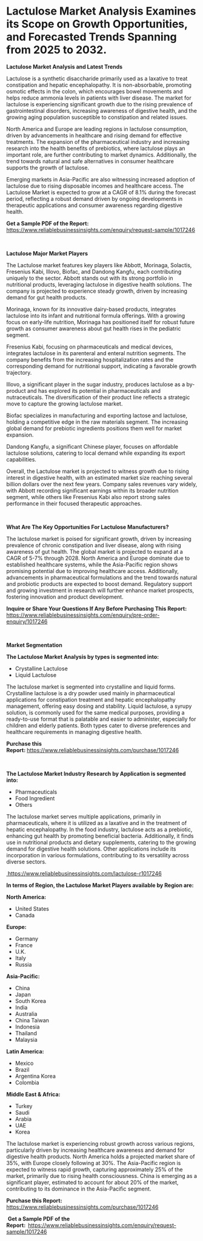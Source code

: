 <p><h1>Lactulose Market Analysis Examines its Scope on Growth Opportunities, and Forecasted Trends Spanning from 2025 to 2032.</h1></p><p><strong>Lactulose Market Analysis and Latest Trends</strong></p>
<p><p>Lactulose is a synthetic disaccharide primarily used as a laxative to treat constipation and hepatic encephalopathy. It is non-absorbable, promoting osmotic effects in the colon, which encourages bowel movements and helps reduce ammonia levels in patients with liver disease. The market for lactulose is experiencing significant growth due to the rising prevalence of gastrointestinal disorders, increasing awareness of digestive health, and the growing aging population susceptible to constipation and related issues.</p><p>North America and Europe are leading regions in lactulose consumption, driven by advancements in healthcare and rising demand for effective treatments. The expansion of the pharmaceutical industry and increasing research into the health benefits of prebiotics, where lactulose plays an important role, are further contributing to market dynamics. Additionally, the trend towards natural and safe alternatives in consumer healthcare supports the growth of lactulose.</p><p>Emerging markets in Asia-Pacific are also witnessing increased adoption of lactulose due to rising disposable incomes and healthcare access. The Lactulose Market is expected to grow at a CAGR of 8.1% during the forecast period, reflecting a robust demand driven by ongoing developments in therapeutic applications and consumer awareness regarding digestive health.</p></p>
<p><strong>Get a Sample PDF of the Report:&nbsp;</strong> <a href="https://www.reliablebusinessinsights.com/enquiry/request-sample/1017246?utm_campaign=3175&utm_medium=2&utm_source=Github&utm_content=ia&utm_term=16042025&utm_id=lactulose">https://www.reliablebusinessinsights.com/enquiry/request-sample/1017246</a></p>
<p>&nbsp;</p>
<p><strong>Lactulose Major Market Players</strong></p>
<p><p>The Lactulose market features key players like Abbott, Morinaga, Solactis, Fresenius Kabi, Illovo, Biofac, and Dandong Kangfu, each contributing uniquely to the sector. Abbott stands out with its strong portfolio in nutritional products, leveraging lactulose in digestive health solutions. The company is projected to experience steady growth, driven by increasing demand for gut health products.</p><p>Morinaga, known for its innovative dairy-based products, integrates lactulose into its infant and nutritional formula offerings. With a growing focus on early-life nutrition, Morinaga has positioned itself for robust future growth as consumer awareness about gut health rises in the pediatric segment.</p><p>Fresenius Kabi, focusing on pharmaceuticals and medical devices, integrates lactulose in its parenteral and enteral nutrition segments. The company benefits from the increasing hospitalization rates and the corresponding demand for nutritional support, indicating a favorable growth trajectory.</p><p>Illovo, a significant player in the sugar industry, produces lactulose as a by-product and has explored its potential in pharmaceuticals and nutraceuticals. The diversification of their product line reflects a strategic move to capture the growing lactulose market.</p><p>Biofac specializes in manufacturing and exporting lactose and lactulose, holding a competitive edge in the raw materials segment. The increasing global demand for prebiotic ingredients positions them well for market expansion.</p><p>Dandong Kangfu, a significant Chinese player, focuses on affordable lactulose solutions, catering to local demand while expanding its export capabilities.</p><p>Overall, the Lactulose market is projected to witness growth due to rising interest in digestive health, with an estimated market size reaching several billion dollars over the next few years. Company sales revenues vary widely, with Abbott recording significant earnings within its broader nutrition segment, while others like Fresenius Kabi also report strong sales performance in their focused therapeutic approaches.</p></p>
<p>&nbsp;</p>
<p><strong>What Are The Key Opportunities For Lactulose Manufacturers?</strong></p>
<p><p>The lactulose market is poised for significant growth, driven by increasing prevalence of chronic constipation and liver disease, along with rising awareness of gut health. The global market is projected to expand at a CAGR of 5-7% through 2028. North America and Europe dominate due to established healthcare systems, while the Asia-Pacific region shows promising potential due to improving healthcare access. Additionally, advancements in pharmaceutical formulations and the trend towards natural and probiotic products are expected to boost demand. Regulatory support and growing investment in research will further enhance market prospects, fostering innovation and product development.</p></p>
<p><strong>Inquire or Share Your Questions If Any Before Purchasing This Report:</strong> <a href="https://www.reliablebusinessinsights.com/enquiry/pre-order-enquiry/1017246?utm_campaign=3175&utm_medium=2&utm_source=Github&utm_content=ia&utm_term=16042025&utm_id=lactulose">https://www.reliablebusinessinsights.com/enquiry/pre-order-enquiry/1017246</a></p>
<p>&nbsp;</p>
<p><strong>Market Segmentation</strong></p>
<p><strong>The Lactulose Market Analysis by types is segmented into:</strong></p>
<p><ul><li>Crystalline Lactulose</li><li>Liquid Lactulose</li></ul></p>
<p><p>The lactulose market is segmented into crystalline and liquid forms. Crystalline lactulose is a dry powder used mainly in pharmaceutical applications for constipation treatment and hepatic encephalopathy management, offering easy dosing and stability. Liquid lactulose, a syrupy solution, is commonly used for the same medical purposes, providing a ready-to-use format that is palatable and easier to administer, especially for children and elderly patients. Both types cater to diverse preferences and healthcare requirements in managing digestive health.</p></p>
<p><strong>Purchase this Report:&nbsp;</strong><a href="https://www.reliablebusinessinsights.com/purchase/1017246?utm_campaign=3175&utm_medium=2&utm_source=Github&utm_content=ia&utm_term=16042025&utm_id=lactulose">https://www.reliablebusinessinsights.com/purchase/1017246</a></p>
<p>&nbsp;</p>
<p><strong>The Lactulose Market Industry Research by Application is segmented into:</strong></p>
<p><ul><li>Pharmaceuticals</li><li>Food Ingredient</li><li>Others</li></ul></p>
<p><p>The lactulose market serves multiple applications, primarily in pharmaceuticals, where it is utilized as a laxative and in the treatment of hepatic encephalopathy. In the food industry, lactulose acts as a prebiotic, enhancing gut health by promoting beneficial bacteria. Additionally, it finds use in nutritional products and dietary supplements, catering to the growing demand for digestive health solutions. Other applications include its incorporation in various formulations, contributing to its versatility across diverse sectors.</p></p>
<p><a href="https://www.reliablebusinessinsights.com/lactulose-r1017246?utm_campaign=3175&utm_medium=2&utm_source=Github&utm_content=ia&utm_term=16042025&utm_id=lactulose">&nbsp;https://www.reliablebusinessinsights.com/lactulose-r1017246</a></p>
<p><strong>In terms of Region, the Lactulose Market Players available by Region are:</strong></p>
<p>
    <p> <strong> North America: </strong>
        <ul>
            <li>United States</li>
            <li>Canada</li>
        </ul>
        </p> 
    <p> <strong> Europe: </strong>
        <ul>
            <li>Germany</li>
            <li>France</li>
            <li>U.K.</li>
            <li>Italy</li>
            <li>Russia</li>
        </ul>
        </p> 
    <p> <strong> Asia-Pacific: </strong>
        <ul>
            <li>China</li>
            <li>Japan</li>
            <li>South Korea</li>
            <li>India</li>
            <li>Australia</li>
            <li>China Taiwan</li>
            <li>Indonesia</li>
            <li>Thailand</li>
            <li>Malaysia</li>
        </ul>
        </p> 
    <p> <strong> Latin America: </strong>
        <ul>
            <li>Mexico</li>
            <li>Brazil</li>
            <li>Argentina Korea</li>
            <li>Colombia</li>
        </ul>
        </p> 
    <p> <strong> Middle East & Africa: </strong>
        <ul>
            <li>Turkey</li>
            <li>Saudi</li>
            <li>Arabia</li>
            <li>UAE</li>
            <li>Korea</li>
        </ul>
    </p>
    </p>
<p><p>The lactulose market is experiencing robust growth across various regions, particularly driven by increasing healthcare awareness and demand for digestive health products. North America holds a projected market share of 35%, with Europe closely following at 30%. The Asia-Pacific region is expected to witness rapid growth, capturing approximately 25% of the market, primarily due to rising health consciousness. China is emerging as a significant player, estimated to account for about 20% of the market, contributing to its dominance in the Asia-Pacific segment.</p></p>
<p><strong>Purchase this Report: </strong><a href="https://www.reliablebusinessinsights.com/purchase/1017246?utm_campaign=3175&utm_medium=2&utm_source=Github&utm_content=ia&utm_term=16042025&utm_id=lactulose">https://www.reliablebusinessinsights.com/purchase/1017246</a></p>
<p>&nbsp;<strong>Get a Sample PDF of the Report:&nbsp;&nbsp;</strong><a href="https://www.reliablebusinessinsights.com/enquiry/request-sample/1017246?utm_campaign=3175&utm_medium=2&utm_source=Github&utm_content=ia&utm_term=16042025&utm_id=lactulose">https://www.reliablebusinessinsights.com/enquiry/request-sample/1017246</a></p>
<p><strong></strong></p>
<p><p></p><p></p><p></p></p>